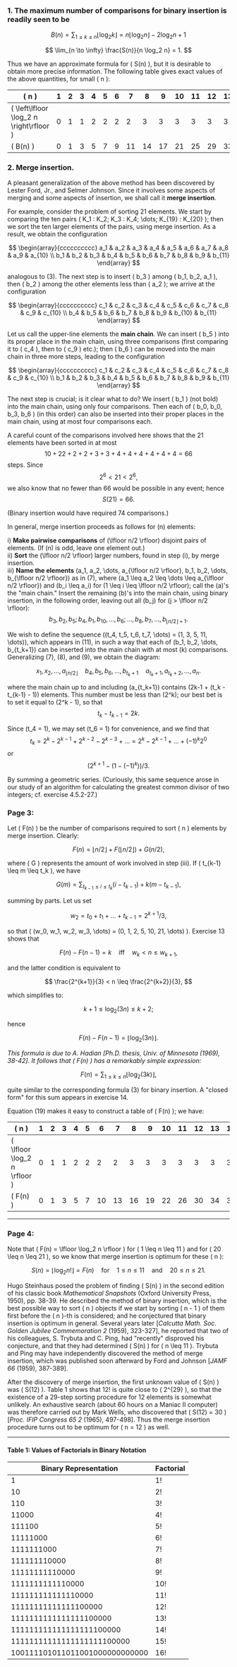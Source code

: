 ### 1. The maximum number of comparisons for binary insertion is readily seen to be 

$$
B(n) = \sum_{1 \leq k \leq n} \left\lfloor \log_2 k \right\rfloor = n \lfloor \log_2 n \rfloor - 2 \log_2 n + 1
$$

$$
\lim_{n \to \infty} \frac{S(n)}{n \log_2 n} = 1.
$$

Thus we have an approximate formula for \( S(n) \), but it is desirable to obtain more precise information. The following table gives exact values of the above quantities, for small \( n \):

| \( n \)          | 1 | 2 | 3 | 4 | 5  | 6  | 7  | 8  | 9  | 10 | 11 | 12 | 13 | 14 | 15 | 16 | 17 |
|------------------|---|---|---|---|----|----|----|----|----|----|----|----|----|----|----|----|----|
| \( \left\lfloor \log_2 n \right\rfloor \) | 0 | 1 | 1 | 2 | 2  | 2  | 2  | 3  | 3  | 3  | 3  | 3  | 3  | 3  | 4  | 4  | 4  |
| \( B(n) \)       | 0 | 1 | 3 | 5 | 7  | 9  | 11 | 14 | 17 | 21 | 25 | 29 | 33 | 37 | 41 | 45 | 49 | 54 |

### 2. **Merge insertion.** 
A pleasant generalization of the above method has been discovered by Lester Ford, Jr., and Selmer Johnson. Since it involves some aspects of merging and some aspects of insertion, we shall call it **merge insertion**. 

For example, consider the problem of sorting 21 elements. We start by comparing the ten pairs \( K_1 : K_2; K_3 : K_4; \dots; K_{19} : K_{20} \); then we sort the ten larger elements of the pairs, using merge insertion. As a result, we obtain the configuration

$$
\begin{array}{cccccccccc}
a_1 & a_2 & a_3 & a_4 & a_5 & a_6 & a_7 & a_8 & a_9 & a_{10} \\
b_1 & b_2 & b_3 & b_4 & b_5 & b_6 & b_7 & b_8 & b_9 & b_{11} 
\end{array}
$$

analogous to (3). The next step is to insert \( b_3 \) among \( b_1, b_2, a_1 \), then \( b_2 \) among the other elements less than \( a_2 \); we arrive at the configuration

$$
\begin{array}{cccccccccc}
c_1 & c_2 & c_3 & c_4 & c_5 & c_6 & c_7 & c_8 & c_9 & c_{10} \\
b_4 & b_5 & b_6 & b_7 & b_8 & b_9 & b_{10} & b_{11}
\end{array}
$$

Let us call the upper-line elements the **main chain**. We can insert \( b_5 \) into its proper place in the main chain, using three comparisons (first comparing it to \( c_4 \), then to \( c_9 \) etc.); then \( b_6 \) can be moved into the main chain in three more steps, leading to the configuration

$$
\begin{array}{cccccccccc}
c_1 & c_2 & c_3 & c_4 & c_5 & c_6 & c_7 & c_8 & c_9 & c_{10} \\
b_1 & b_2 & b_3 & b_4 & b_5 & b_6 & b_7 & b_8 & b_9 & b_{11}
\end{array}
$$

The next step is crucial; is it clear what to do? We insert \( b_1 \) (not bold) into the main chain, using only four comparisons. Then each of \( b_0, b_0, b_3, b_6 \) (in this order) can also be inserted into their proper places in the main chain, using at most four comparisons each.

A careful count of the comparisons involved here shows that the 21 elements have been sorted in at most 
$$
10 + 22 + 2 + 2 + 3 + 3 + 4 + 4 + 4 + 4 + 4 + 4 = 66 
$$
steps. Since
$$
2^{6} < 21 < 2^{6},
$$
we also know that no fewer than 66 would be possible in any event; hence
$$
S(21) = 66.
\tag{10}
$$

(Binary insertion would have required 74 comparisons.)

In general, merge insertion proceeds as follows for \(n\) elements:

i) **Make pairwise comparisons** of \(\lfloor n/2 \rfloor\) disjoint pairs of elements. (If \(n\) is odd, leave one element out.)  
ii) **Sort** the \(\lfloor n/2 \rfloor\) larger numbers, found in step (i), by merge insertion.  
iii) **Name the elements** \(a_1, a_2, \dots, a_{\lfloor n/2 \rfloor}, b_1, b_2, \dots, b_{\lfloor n/2 \rfloor}\) as in (7), where \(a_1 \leq a_2 \leq \dots \leq a_{\lfloor n/2 \rfloor}\) and \(b_i \leq a_i\) for \(1 \leq i \leq \lfloor n/2 \rfloor\); call the \(a\)'s the "main chain." Insert the remaining \(b\)'s into the main chain, using binary insertion, in the following order, leaving out all \(b_j\) for \(j > \lfloor n/2 \rfloor\):
$$
b_3, b_2, b_5; b_4, b_1, b_{10}, \dots, b_6; \dots, b_{8}, b_{7}, \dots, b_{\lfloor n/2 \rfloor + 1}.
\tag{11}
$$

We wish to define the sequence \((t_4, t_5, t_6, t_7, \dots) = (1, 3, 5, 11, \dots)\), which appears in (11), in such a way that each of \(b_1, b_2, \dots, b_{t_k+1}\) can be inserted into the main chain with at most \(k\) comparisons. Generalizing (7), (8), and (9), we obtain the diagram:

$$
x_1, x_2, \dots, a_{\lfloor n/2 \rfloor} \quad b_4, b_5, b_6, \dots, b_{t_k+1}
\quad a_{t_k+1}, a_{t_k+2}, \dots, a_n.
$$

where the main chain up to and including \(a_{t_k+1}\) contains \(2k-1 + (t_k - t_{k-1} - 1)\) elements. This number must be less than \(2^k\); our best bet is to set it equal to \(2^k - 1\), so that
$$
t_k - t_{k-1} = 2k.
\tag{12}
$$

Since \(t_4 = 1\), we may set \(t_6 = 1\) for convenience, and we find that
$$
t_k = 2^k - 2^{k-1} + 2^{k-2} - 2^{k-3} + \dots = 2^{k} - 2^{k-1} + \dots + (-1)^{k} 2^{0}
$$
or
$$
(2^{k+1} - (1 - (-1)^k)) / 3.
\tag{13}
$$

By summing a geometric series. (Curiously, this same sequence arose in our study of an algorithm for calculating the greatest common divisor of two integers; cf. exercise 4.5.2-27.)

### Page 3:

Let \( F(n) \) be the number of comparisons required to sort \( n \) elements by merge insertion. Clearly:

$$
F(n) = \lfloor n/2 \rfloor + F(\lfloor n/2 \rfloor) + G(n/2),
\tag{14}
$$

where \( G \) represents the amount of work involved in step (iii). If \( t_{k-1} \leq m \leq t_k \), we have

$$
G(m) = \sum_{t_{k-1} \leq i \leq t_k} (i - t_{k-1}) + k(m - t_{k-1}),
\tag{15}
$$

summing by parts. Let us set

$$
w_2 = t_0 + t_1 + \dots + t_{k-1} = 2^{k+1}/3,
\tag{16}
$$

so that \( (w_0, w_1, w_2, w_3, \dots) = (0, 1, 2, 5, 10, 21, \dots) \). Exercise 13 shows that

$$
F(n) - F(n - 1) = k \quad \text{iff} \quad w_k < n \leq w_{k+1},
\tag{17}
$$

and the latter condition is equivalent to

$$
\frac{2^{k+1}}{3} < n \leq \frac{2^{k+2}}{3},
$$

which simplifies to:

$$
k + 1 \leq \log_2 (3n) \leq k + 2;
$$

hence

$$
F(n) - F(n - 1) = \lfloor \log_2 (3n) \rfloor.
\tag{18}
$$

*This formula is due to A. Hadian [Ph.D. thesis, Univ. of Minnesota (1969), 38-42]. It follows that \( F(n) \) has a remarkably simple expression:*

$$
F(n) = \sum_{1 \leq k \leq n} \lfloor \log_2 (3k) \rfloor,
\tag{19}
$$

quite similar to the corresponding formula (3) for binary insertion. A "closed form" for this sum appears in exercise 14.

Equation (19) makes it easy to construct a table of \( F(n) \); we have:

| \( n \)          | 1 | 2 | 3 | 4 | 5 | 6 | 7  | 8  | 9  | 10 | 11 | 12 | 13 | 14 | 15 | 16 | 17 | 18 | 19 | 20 | 21 |
|------------------|---|---|---|---|---|---|----|----|----|----|----|----|----|----|----|----|----|----|----|----|----|
| \( \lfloor \log_2 n \rfloor \) | 0 | 1 | 1 | 2 | 2 | 2 | 2  | 3  | 3  | 3  | 3  | 3  | 3  | 3  | 4  | 4  | 4  | 4  | 4  | 4  | 4  |
| \( F(n) \)       | 0 | 1 | 3 | 5 | 7 | 10 | 13 | 16 | 19 | 22 | 26 | 30 | 34 | 38 | 42 | 46 | 51 | 56 | 61 | 66 | 71 |

---

### Page 4:

Note that \( F(n) = \lfloor \log_2 n \rfloor \) for \( 1 \leq n \leq 11 \) and for \( 20 \leq n \leq 21 \), so we know that merge insertion is optimum for these \( n \):

$$
S(n) = \lfloor \log_2 n! \rfloor = F(n) \quad \text{for} \quad 1 \leq n \leq 11 \quad \text{and} \quad 20 \leq n \leq 21.
\tag{20}
$$

Hugo Steinhaus posed the problem of finding \( S(n) \) in the second edition of his classic book *Mathematical Snapshots* (Oxford University Press, 1950), pp. 38-39. He described the method of binary insertion, which is the best possible way to sort \( n \) objects if we start by sorting \( n - 1 \) of them first before the \( n \)-th is considered; and he conjectured that binary insertion is optimum in general. Several years later [*Calcutta Math. Soc. Golden Jubilee Commemoration 2* (1959), 323-327], he reported that two of his colleagues, S. Trybuta and C. Ping, had "recently" disproved his conjecture, and that they had determined \( S(n) \) for \( n \leq 11 \). Trybuta and Ping may have independently discovered the method of merge insertion, which was published soon afterward by Ford and Johnson [*JAMF 66* (1959), 387-389].

After the discovery of merge insertion, the first unknown value of \( S(n) \) was \( S(12) \). Table 1 shows that 12! is quite close to \( 2^{29} \), so that the existence of a 29-step sorting procedure for 12 elements is somewhat unlikely. An exhaustive search (about 60 hours on a Maniac II computer) was therefore carried out by Mark Wells, who discovered that \( S(12) = 30 \) [*Proc. IFIP Congress 65 2* (1965), 497-498]. Thus the merge insertion procedure turns out to be optimum for \( n = 12 \) as well.

---

#### Table 1: Values of Factorials in Binary Notation

| Binary Representation         | Factorial |
|-------------------------------|-----------|
| 1                              | 1!        |
| 10                             | 2!        |
| 110                            | 3!        |
| 11000                          | 4!        |
| 111100                         | 5!        |
| 11111000                       | 6!        |
| 1111111000                     | 7!        |
| 111111110000                   | 8!        |
| 11111111110000                 | 9!        |
| 1111111111110000               | 10!       |
| 111111111111110000             | 11!       |
| 11111111111111100000           | 12!       |
| 1111111111111111100000         | 13!       |
| 111111111111111111100000       | 14!       |
| 11111111111111111111100000     | 15!       |
| 100111101011011001000000000000 | 16!       |
